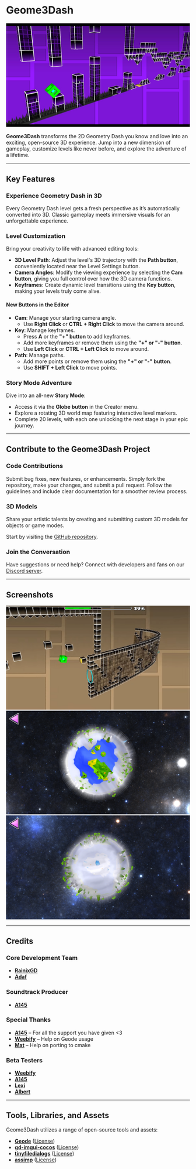 # Geome3Dash  

![gp1](screenshots/gp1.jpg)  

**Geome3Dash** transforms the 2D Geometry Dash you know and love into an exciting, open-source 3D experience. Jump into a new dimension of gameplay, customize levels like never before, and explore the adventure of a lifetime.  

---

## Key Features  

### Experience Geometry Dash in 3D  
Every Geometry Dash level gets a fresh perspective as it’s automatically converted into 3D. Classic gameplay meets immersive visuals for an unforgettable experience.  

### Level Customization  
Bring your creativity to life with advanced editing tools:  
- **3D Level Path**: Adjust the level's 3D trajectory with the **Path button**, conveniently located near the Level Settings button.  
- **Camera Angles**: Modify the viewing experience by selecting the **Cam button**, giving you full control over how the 3D camera functions.  
- **Keyframes**: Create dynamic level transitions using the **Key button**, making your levels truly come alive.  

#### New Buttons in the Editor  
- **Cam**: Manage your starting camera angle.  
  - Use **Right Click** or **CTRL + Right Click** to move the camera around.  
- **Key**: Manage keyframes.  
  - Press **A** or the **"+" button** to add keyframes.  
  - Add more keyframes or remove them using the **"+" or "-" button**.  
  - Use **Left Click** or **CTRL + Left Click** to move around.  
- **Path**: Manage paths.  
  - Add more points or remove them using the **"+" or "-" button**.  
  - Use **SHIFT + Left Click** to move points.  

### Story Mode Adventure  
Dive into an all-new **Story Mode**:  
- Access it via the **Globe button** in the Creator menu.  
- Explore a rotating 3D world map featuring interactive level markers.  
- Complete 20 levels, with each one unlocking the next stage in your epic journey.  

---

## Contribute to the Geome3Dash Project  

### Code Contributions  
Submit bug fixes, new features, or enhancements. Simply fork the repository, make your changes, and submit a pull request. Follow the guidelines and include clear documentation for a smoother review process.  

### 3D Models  
Share your artistic talents by creating and submitting custom 3D models for objects or game modes.  

Start by visiting the [GitHub repository](https://github.com/adafcaefc/Geome3Dash/).  

### Join the Conversation  
Have suggestions or need help? Connect with developers and fans on our [Discord server](https://discord.gg/CAVBVgMnSD).  

---

## Screenshots  

![gp2](screenshots/gp2.png)  
![world1](screenshots/world1.png)  
![world2](screenshots/world2.png)  

---

## Credits  

### Core Development Team  
- **[RainixGD](https://www.youtube.com/@rainixgd)**  
- **[Adaf](https://www.youtube.com/@adaf3003)**  

### Soundtrack Producer  
- **[A145](https://www.youtube.com/@A145)**  

### Special Thanks  
- **[A145](https://www.youtube.com/@A145)** – For all the support you have given <3  
- **[Weebify](https://www.youtube.com/channel/UCAE-cJ-exfnSlq0Ddkd985g)** – Help on Geode usage  
- **[Mat](https://github.com/matcool)** – Help on porting to cmake  

### Beta Testers  
- **[Weebify](https://www.youtube.com/channel/UCAE-cJ-exfnSlq0Ddkd985g)**  
- **[A145](https://www.youtube.com/@A145)**  
- **[Lexi](https://github.com/KontrollFreek)**  
- **[Albert](https://github.com/covernts)**  

---

## Tools, Libraries, and Assets  

Geome3Dash utilizes a range of open-source tools and assets:  

- **[Geode](https://github.com/orgs/geode-sdk/people)** ([License](https://github.com/geode-sdk/geode/blob/main/LICENSE.txt))  
- **[gd-imgui-cocos](https://github.com/matcool/gd-imgui-cocos/tree/geode)** ([License](https://github.com/matcool/gd-imgui-cocos/blob/geode/LICENSE))  
- **[tinyfiledialogs](https://sourceforge.net/projects/tinyfiledialogs)** ([License](https://sourceforge.net/projects/tinyfiledialogs/files/README.txt/download))  
- **[assimp](https://github.com/assimp/assimp)** ([License](https://github.com/assimp/assimp/blob/master/LICENSE))  
